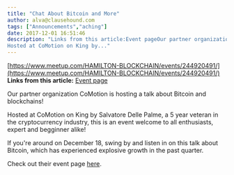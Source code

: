 ```yaml
---
title: "Chat About Bitcoin and More"
author: alva@clausehound.com
tags: ["Announcements","aching"]
date: 2017-12-01 16:51:46
description: "Links from this article:Event pageOur partner organization CoMotion is hosting a talk about Bitcoin and blockchains!
Hosted at CoMotion on King by..."
---
```


[https://www.meetup.com/HAMILTON-BLOCKCHAIN/events/244920491/](https://www.meetup.com/HAMILTON-BLOCKCHAIN/events/244920491/)
**Links from this article:**
[Event page](https://www.meetup.com/HAMILTON-BLOCKCHAIN/events/244920491/)

Our partner organization CoMotion is hosting a talk about Bitcoin and blockchains!

Hosted at CoMotion on King by Salvatore Delle Palme, a 5 year veteran in the cryptocurrency industry, this is an event welcome to all enthusiasts, expert and begginner alike!

If you're around on December 18, swing by and listen in on this talk about Bitcoin, which has experienced explosive growth in the past quarter.

Check out their event page [here](https://www.meetup.com/HAMILTON-BLOCKCHAIN/events/244920491/).